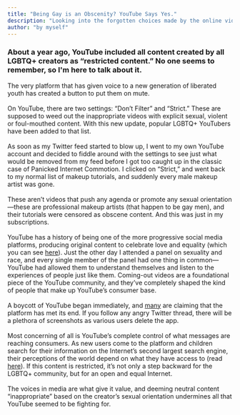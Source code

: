 ```yaml
---
title: "Being Gay is an Obscenity? YouTube Says Yes."
description: "Looking into the forgotten choices made by the online video superpower"
author: "by myself"
---
```

### About a year ago, YouTube included all content created by all LGBTQ+ creators as “restricted content.” No one seems to remember, so I'm here to talk about it. 
The very platform that has given voice to a new generation of liberated youth has created a button to put them on mute. 
<br><br>
On YouTube, there are two settings: “Don’t Filter” and “Strict.” These are supposed to weed out the inappropriate videos with explicit sexual, violent or foul-mouthed content. With this new update, popular LGBTQ+ YouTubers have been added to that list. 
<br><br>
As soon as my Twitter feed started to blow up, I went to my own YouTube account and decided to fiddle around with the settings to see just what would be removed from my feed before I got too caught up in the classic case of Panicked Internet Commotion. I clicked on “Strict,” and went back to my normal list of makeup tutorials, and suddenly every male makeup artist was gone. 
<br><br>
These aren’t videos that push any agenda or promote any sexual orientation—these are professional makeup artists (that happen to be gay men), and their tutorials were censored as obscene content. And this was just in my subscriptions. 
<br><br>
YouTube has a history of being one of the more progressive social media platforms, producing original content to celebrate love and equality (which you can see [here](https://www.youtube.com/watch?v=S14QJcI4KNs)). Just the other day I attended a panel on sexuality and race, and every single member of the panel had one thing in common—YouTube had allowed them to understand themselves and listen to the experiences of people just like them. Coming-out videos are a foundational piece of the YouTube community, and they’ve completely shaped the kind of people that make up YouTube’s consumer base. 
<br><br>
A boycott of YouTube began immediately, and [many](http://heavy.com/news/2017/03/youtube-you-tube-lgbt-content-videos-restricted-mode-gay-restricting-is/) are claiming that the platform has met its end. If you follow any angry Twitter thread, there will be a plethora of screenshots as various users delete the app. 
<br><br>
Most concerning of all is YouTube’s complete control of what messages are reaching consumers. As new users come to the platform and children search for their information on the Internet’s second largest search engine, their perceptions of the world depend on what they have access to (read [here](https://www.mushroomnetworks.com/infographics/youtube---the-2nd-largest-search-engine-infographic)). If this content is restricted, it’s not only a step backward for the LGBTQ+ community, but for an open and equal Internet. 
<br><br>
The voices in media are what give it value, and deeming neutral content “inappropriate” based on the creator’s sexual orientation undermines all that YouTube seemed to be fighting for. 
